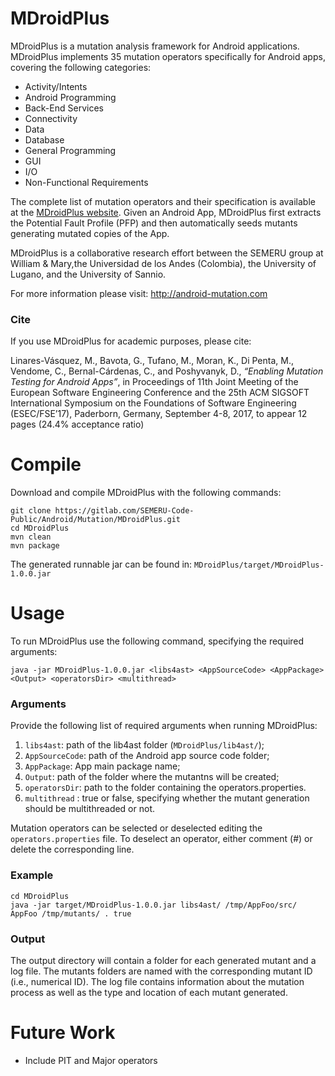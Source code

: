 # MDroidPlus
MDroidPlus is a mutation analysis framework for Android applications.
MDroidPlus implements 35 mutation operators specifically for Android apps, covering the following categories:
- Activity/Intents
- Android Programming
- Back-End Services
- Connectivity
- Data
- Database
- General Programming
- GUI
- I/O
- Non-Functional Requirements

The complete list of mutation operators and their specification is available at the [MDroidPlus website](http://android-mutation.com/#operators).
Given an Android App, MDroidPlus first extracts the Potential Fault Profile (PFP) and then automatically seeds mutants generating mutated copies of the App.

MDroidPlus is a collaborative research effort between the SEMERU group at William & Mary,the Universidad de los Andes (Colombia), the University of Lugano, and the University of Sannio.

For more information please visit: http://android-mutation.com

### Cite
If you use MDroidPlus for academic purposes, please cite: 

Linares-Vásquez, M., Bavota, G., Tufano, M., Moran, K., Di Penta, M., Vendome, C., Bernal-Cárdenas, C., and Poshyvanyk, D., _“Enabling Mutation Testing for Android Apps”_, in Proceedings of 11th Joint Meeting of the European Software Engineering Conference and the 25th ACM SIGSOFT International Symposium on the Foundations of Software Engineering (ESEC/FSE’17), Paderborn, Germany, September 4-8, 2017, to appear 12 pages (24.4% acceptance ratio)

# Compile

Download and compile MDroidPlus with the following commands:
```
git clone https://gitlab.com/SEMERU-Code-Public/Android/Mutation/MDroidPlus.git
cd MDroidPlus
mvn clean
mvn package
```
The generated runnable jar can be found in: ``MDroidPlus/target/MDroidPlus-1.0.0.jar``

# Usage
To run MDroidPlus use the following command, specifying the required arguments:
```
java -jar MDroidPlus-1.0.0.jar <libs4ast> <AppSourceCode> <AppPackage> <Output> <operatorsDir> <multithread>
```
### Arguments
Provide the following list of required arguments when running MDroidPlus: 
1. ``libs4ast``:  path of the lib4ast folder (``MDroidPlus/lib4ast/``);
2. ``AppSourceCode``: path of the Android app source code folder;
3. ``AppPackage``: App main package name;
4. ``Output``: path of the folder where the mutantns will be created;
5. ``operatorsDir``: path to the folder containing the operators.properties.
6. ``multithread`` : true or false, specifying whether the mutant generation should be multithreaded or not.

Mutation operators can be selected or deselected editing the ``operators.properties`` file. To deselect an operator, either comment (#) or delete the corresponding line.
### Example
```
cd MDroidPlus
java -jar target/MDroidPlus-1.0.0.jar libs4ast/ /tmp/AppFoo/src/ AppFoo /tmp/mutants/ . true
```

### Output
The output directory will contain a folder for each generated mutant and a log file. 
The mutants folders are named with the corresponding mutant ID (i.e., numerical ID). The log file contains information about the mutation process as well as the type and location of each mutant generated.


# Future Work
- Include PIT and Major operators
